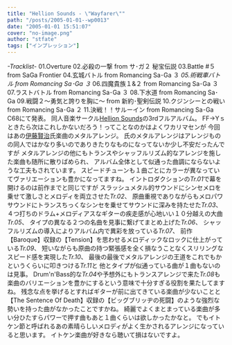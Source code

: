 ```yaml
---
title: "Hellion Sounds - \"Wayfarer\""
path: "/posts/2005-01-01--wp0013"
date: "2005-01-01 15:51:07"
cover: "no-image.png"
author: "stfate"
tags: ["インプレッション"]
---
```


<style type="text/css">
<!--
p {white-space: pre-wrap};
-->
</style>

<div class="tracklist"><em>-Tracklist-</em>
01.Overture
02.必殺の一撃 from サ･ガ２ 秘宝伝説
03.Battle #５ from SaGa Frontier
04.玄城バトル from Romancing Sa･Ga ３
<em>05.術戦車バトル from Romancing Sa･Ga ３</em>
06.四魔貴族１&２ from Romancing Sa･Ga ３
07.ラストバトル from Romancing Sa･Ga ３
08.下水道 from Romancing Sa･Ga
09.戦闘２〜勇気と誇りを胸に〜 from 新約･聖剣伝説
10.クジンシーとの戦い from Romancing Sa･Ga ２
11.決戦！！サルーイン from Romancing Sa･Ga
</div>
C68にて発表。
同人音楽サークル<a href="http://www.lkjp.net/h-s/index.html">Hellion Sounds</a>の3rdフルアルバム。
FF→Yｓときたら次はこれしかないだろう！ってことなのかはよくワカリマセンが
今回はあの<a href="http://home.att.ne.jp/apple/fom/">伊藤賢治</a>氏楽曲のメタルアレンジ。
氏のメタルアレンジはアレンジものの同人ではかなり多いのでありきたりなものになってないか少し不安だったんですが
メタルアレンジの他にもトランスやシャッフルリズム的なアレンジを施した楽曲も随所に散りばめられ、
アルバム全体として似通った曲調にならないような工夫もされています。
スピードチューンも１曲ごとにカラーが異なっていてヴァリエーションも豊かになってますね。
イントロダクションの<em>Tr.01</em>で幕を開けるのは前作までと同じですが
スラッシュメタル的サウンドにシンセメロを乗せて激しさとメロディを両立させた<em>Tr.02</em>、
原曲重視でありながらもメロパワサウンドにトランスちっくなシンセを乗せてサウンドに深みを持たせた<em>Tr.03</em>、
４つ打ちのドラム+メロディアスなギターの疾走感が心地いい１０分越えの大曲<em>Tr.05</em>、
タイプの異なる２つの名曲を見事に繋げてまとめ上げた<em>Tr.06</em>、
シャッフルリズムの導入によりアルバム内で異彩を放っている<em>Tr.07</em>、
前作【Baroque】収録の【Tension】を思わせるメロディックなロックに仕上がっている<em>Tr.09</em>、
短いながらも原曲の持つ緊張感を全く損なうことなくスリリングなスピード感を実現した<em>Tr.10</em>、
最後の最後でメタルアレンジの王道をこれでもかというくらいに叩きつける<em>Tr.11</em>と
他とタイプが似通っている曲が１曲もないのは見事。
Drum'n'Bass的な<em>Tr.04</em>や予想外にもトランスアレンジで来た<em>Tr.08</em>も
楽曲のバリエーションを豊かにするという意味で十分すぎる役割を果たしてますね。
残念な点を挙げるとすればギターが前に出てきている楽曲が少ないことと
【The Sentence Of Death】収録の【ビッグブリッヂの死闘】のような強烈な勢いを持った曲がなかったことですかね。
綺麗でよくまとまっている楽曲が多い分ひたすらパワーで押す曲もあと１曲くらいは欲しかったかなと。
でもイトケン節と呼ばれるあの素晴らしいメロディがよく生かされるアレンジになっていると思います。
イトケン楽曲が好きなら聴いて損はないですよ。
